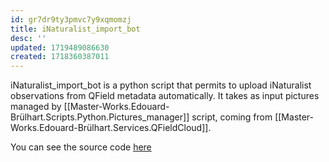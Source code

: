 ```yaml
---
id: gr7dr9ty3pmvc7y9xqmomzj
title: iNaturalist_import_bot
desc: ''
updated: 1719489086630
created: 1718360387011
---
```


iNaturalist_import_bot is a python script that permits to upload iNaturalist observations from QField metadata automatically. It takes as input pictures managed by [[Master-Works.Edouard-Brülhart.Scripts.Python.Pictures_manager]] script, coming from [[Master-Works.Edouard-Brülhart.Services.QFieldCloud]].

You can see the source code [here](https://github.com/digital-botanical-gardens-initiative/iNaturalist_import_bot)

